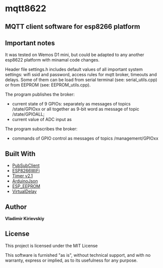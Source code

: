 # mqtt8622

## MQTT client software for esp8266 platform

## Important notes

It was tested on Wemos D1 mini, but could be adapted to any another esp8622 platform with minamal code changes.

Header file settings.h includes default values of all important system settings: wifi ssid and password, access rules for mqtt broker, timeouts and delays. Some of them can be load from serial terminal (see: serial_utils.cpp) or from EEPROM (see: EEPROM_utils.cpp).

The program publishes the broker:
- current state of 9 GPIOs: separately as messages of topics <DEVICE NAME>/state/GPIOxx or all together as 9-bit word as message of topic <DEVICE NAME>/state/GPIOALL;
- current value of ADC input as 
  
The program subscribes the broker:
- commands of GPIO control as messages of topics <DEVICE NAME>/management/GPIOxx

## Built With

* [PubSubClient](https://github.com/knolleary/pubsubclient)
* [ESP8266WiFi](https://github.com/esp8266/Arduino/tree/master/libraries/ESP8266WiFi)
* [Timer v2.1](https://github.com/JChristensen/Timer/tree/v2.1) 
* [ArduinoJson](https://github.com/bblanchon/ArduinoJson) 
* [ESP_EEPROM](https://github.com/jwrw/ESP_EEPROM) 
* [VirtualDelay](https://github.com/avandalen/VirtualDelay)

## Author

**Vladimir Kirievskiy** 

## License

This project is licensed under the MIT License

This software is furnished "as is", without technical support, and with no warranty, express or implied, as to its usefulness for any purpose.